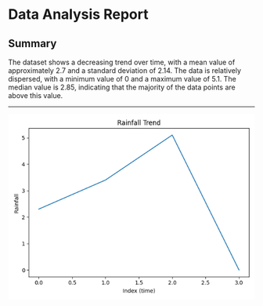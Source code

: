 # Data Analysis Report

## Summary
The dataset shows a decreasing trend over time, with a mean value of approximately 2.7 and a standard deviation of 2.14. The data is relatively dispersed, with a minimum value of 0 and a maximum value of 5.1. The median value is 2.85, indicating that the majority of the data points are above this value.

---
![Trend Plot](trend_plot.png)
